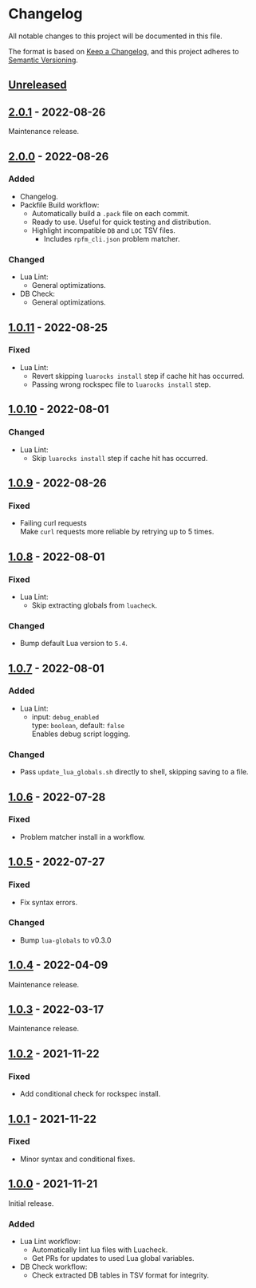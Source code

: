 # Changelog

All notable changes to this project will be documented in this file.

The format is based on [Keep a Changelog],
and this project adheres to [Semantic Versioning].

## [Unreleased]

## [2.0.1] - 2022-08-26

Maintenance release.

## [2.0.0] - 2022-08-26

### Added

- Changelog.
- Packfile Build workflow:
  - Automatically build a `.pack` file on each commit.
  - Ready to use. Useful for quick testing and distribution.
  - Highlight incompatible `DB` and `LOC` TSV files.
    - Includes `rpfm_cli.json` problem matcher.

### Changed

- Lua Lint:
  - General optimizations.
- DB Check:
  - General optimizations.

## [1.0.11] - 2022-08-25

### Fixed

- Lua Lint:
  - Revert skipping `luarocks install` step if cache hit has occurred.
  - Passing wrong rockspec file to `luarocks install` step.

## [1.0.10] - 2022-08-01

### Changed

- Lua Lint:
  - Skip `luarocks install` step if cache hit has occurred.

## [1.0.9] - 2022-08-26

### Fixed

- Failing curl requests  
  Make `curl` requests more reliable by retrying up to 5 times.

## [1.0.8] - 2022-08-01

### Fixed

- Lua Lint:
  - Skip extracting globals from `luacheck`.

### Changed

- Bump default Lua version to `5.4`.

## [1.0.7] - 2022-08-01

### Added

- Lua Lint:
  - input: `debug_enabled`  
    type: `boolean`, default: `false`  
    Enables debug script logging.

### Changed

- Pass `update_lua_globals.sh` directly to shell, skipping saving to a file.

## [1.0.6] - 2022-07-28

### Fixed

- Problem matcher install in a workflow.

## [1.0.5] - 2022-07-27

### Fixed

- Fix syntax errors.

### Changed

- Bump `lua-globals` to v0.3.0

## [1.0.4] - 2022-04-09

Maintenance release.

## [1.0.3] - 2022-03-17

Maintenance release.

## [1.0.2] - 2021-11-22

### Fixed

- Add conditional check for rockspec install.

## [1.0.1] - 2021-11-22

### Fixed

- Minor syntax and conditional fixes.

## [1.0.0] - 2021-11-21

Initial release.

### Added

- Lua Lint workflow:
  - Automatically lint lua files with Luacheck.
  - Get PRs for updates to used Lua global variables.
- DB Check workflow:
  - Check extracted DB tables in TSV format for integrity.

<!-- Links -->
[keep a changelog]: https://keepachangelog.com/en/1.0.0/
[semantic versioning]: https://semver.org/spec/v2.0.0.html

<!-- Versions -->
[Unreleased]: https://github.com/Warhammer-Mods/workflows/compare/v2.0.1..HEAD
[2.0.1]: https://github.com/Warhammer-Mods/workflows/compare/v2.0.0..v2.0.1
[2.0.0]: https://github.com/Warhammer-Mods/workflows/compare/v1.0.11..v2.0.0
[1.0.11]: https://github.com/Warhammer-Mods/workflows/compare/v1.0.10..v1.0.11
[1.0.10]: https://github.com/Warhammer-Mods/workflows/compare/v1.0.9..v1.0.10
[1.0.9]: https://github.com/Warhammer-Mods/workflows/compare/v1.0.8..v1.0.9
[1.0.8]: https://github.com/Warhammer-Mods/workflows/compare/v1.0.7..v1.0.8
[1.0.7]: https://github.com/Warhammer-Mods/workflows/compare/v1.0.6..v1.0.7
[1.0.6]: https://github.com/Warhammer-Mods/workflows/compare/v1.0.5..v1.0.6
[1.0.5]: https://github.com/Warhammer-Mods/workflows/compare/v1.0.4..v1.0.5
[1.0.4]: https://github.com/Warhammer-Mods/workflows/compare/v1.0.3..v1.0.4
[1.0.3]: https://github.com/Warhammer-Mods/workflows/compare/v1.0.2..v1.0.3
[1.0.2]: https://github.com/Warhammer-Mods/workflows/compare/v1.0.1..v1.0.2
[1.0.1]: https://github.com/Warhammer-Mods/workflows/compare/v1.0.0..v1.0.1
[1.0.0]: https://github.com/Warhammer-Mods/workflows/releases/tag/v1.0.0
